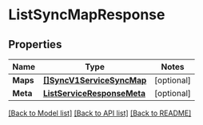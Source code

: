 # ListSyncMapResponse

## Properties
Name | Type | Notes
------------ | ------------- | -------------
**Maps** | [**[]SyncV1ServiceSyncMap**](sync.v1.service.sync_map.md) | [optional] 
**Meta** | [**ListServiceResponseMeta**](ListServiceResponse_meta.md) | [optional] 

[[Back to Model list]](../README.md#documentation-for-models) [[Back to API list]](../README.md#documentation-for-api-endpoints) [[Back to README]](../README.md)


